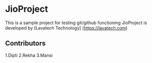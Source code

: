 # JioProject
This is a sample project for testing git/github functioning
JioProject is developed by [Lavatech Technology] (https://lavatech.com)
## Contributors
1.Dipti
2.Rekha
3.Mansi
